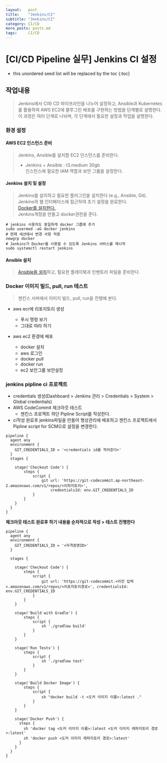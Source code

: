```yaml
---
layout:   post
title:    "Jenkins/CI"
subtitle: "Jenkins/CI"
category: CI/CD
more_posts: posts.md
tags:     CI/CD
---
```

# [CI/CD Pipeline 실무] Jenkins CI 설정

<!--more-->
<!-- Table of contents -->
* this unordered seed list will be replaced by the toc
{:toc}

<!-- text -->

## 작업내용
> Jenkins에서 CI와 CD 파이프라인을 나누어 설정하고, Ansible과 Kubernetes를 활용하여 AWS EC2에 블루그린 배포를 구현하는 방법을 단계별로 설명한다.  
> 이 과정은 여러 단계로 나뉘며, 각 단계에서 필요한 설정과 작업을 설명한다.

### 환경 설정

#### AWS EC2 인스턴스 준비
> Jenkins, Ansible를 설치할 EC2 인스턴스를 준비한다.  
> - Jenkins + Ansible : t3.medium 30gb  
> 인스턴스에 필요한 IAM 역할과 보안 그룹을 설정한다.  

#### Jenkins 설치 및 설정
> Jenkins를 설치하고 필요한 플러그인을 설치한다 (e.g., Ansible, Git).  
> Jenkins의 웹 인터페이스에 접근하여 초기 설정을 완료한다.  
> [Docker를 설치한다.](/ci/cd/docker.html)  
> Jenkins계정을 만들고 docker권한을 준다.

```shell
# jenkins 사용자도 동일하게 docker 그룹에 추가
sudo usermod -aG docker jenkins
# 현재 세션에서 변경 사항 적용
newgrp docker
# Jenkins가 Docker를 사용할 수 있도록 Jenkins 서비스를 재시작
sudo systemctl restart jenkins
```

#### Ansible 설치
> [Ansible을 설치](/ci/cd/docker-ansible.html)하고, 필요한 플레이북과 인벤토리 파일을 준비한다.

### Docker 이미지 빌드, pull, run 테스트
> 젠킨스 서버에서 이미지 빌드, pull, run을 진행해 본다.  

- aws ecr에 리포지토리 생성
  - 푸시 명령 보기
  - 그대로 따라 하기

- aws ec2 환경에 배포
  - docker 설치
  - aws 로그인
  - docker pull
  - docker run
  - ec2 보안그룹 보안설정

### jenkins pipline ci 프로젝트
- credentials 생성(Dashboard > Jenkins 관리 > Credentials > System > Global credentials)
- AWS CodeCommit 체크아웃 테스트
  - 젠킨스 프로젝트 하단 Pipline Script를 작성한다.
- ci작성 완료후 jenkins파일을 만들어 형상관리에 배포하고 젠킨스 프로젝트에서 Pipline script for SCM으로 설정을 변경한다. 

```shell
pipeline {
  agent any
  environment {
    GIT_CREDENTIALS_ID = '<credentials id를 적어준다>'
  }
  stages {
      
    stage('Checkout Code') {
        steps {
            script {
                git url: 'https://git-codecommit.ap-northeast-2.amazonaws.com/v1/repos/<리파지토리>',
                    credentialsId: env.GIT_CREDENTIALS_ID
            }
        }
    }
  }
}
```  

**체크아웃 테스트 완료후 하기 내용을 순차적으로 작성 > 테스트 진행한다**

```shell
pipeline {
  agent any
  environment {
    GIT_CREDENTIALS_ID = '<자격증명ID>'
  }
  
  stages {
      
    stage('Checkout Code') {
        steps {
            script {
                git url: 'https://git-codecommit.<리전 입력>.amazonaws.com/v1/repos/<리포지토리경로>', credentialsId: env.GIT_CREDENTIALS_ID
            }
        }
    }
    
    stage('Build with Gradle') {
        steps {
            script {
                sh './gradlew build'
            }
        }
    }
    
    stage('Run Tests') {
        steps {
            script {
                sh './gradlew test'
            }
        }
    }
    
    stage('Build Docker Image') {
        steps {
            script {
                sh "docker build -t <도커 이미지 이름>:latest ."
            }
        }
    }
    
    stage('Docker Push') {
      steps {
        sh 'docker tag <도커 이미지 이름>:latest <도커 이미지 레파지토리 경로>:latest'
        sh 'docker push <도커 이미지 레파지토리 경로>:latest'
      }
    }
  }
}
```